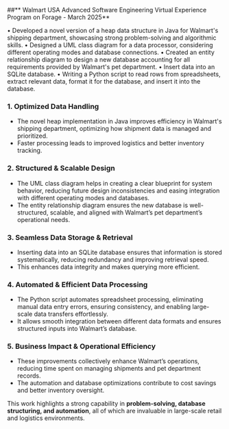 ##** Walmart USA Advanced Software Engineering Virtual Experience Program on Forage - March 2025**

  • Developed a novel version of a heap data structure in Java for Walmart's shipping department, showcasing strong problem-solving and algorithmic skills.
  • Designed a UML class diagram for a data processor, considering different operating modes and database connections.
  • Created an entity relationship diagram to design a new database accounting for all requirements provided by Walmart's pet department.
  • Insert data into an SQLite database.
  • Writing a Python script to read rows from spreadsheets, extract relevant data, format it for the database, and insert it into the database.

### **1. Optimized Data Handling**
- The novel heap implementation in Java improves efficiency in Walmart's shipping department, optimizing how shipment data is managed and prioritized.
- Faster processing leads to improved logistics and better inventory tracking.

### **2. Structured & Scalable Design**
- The UML class diagram helps in creating a clear blueprint for system behavior, reducing future design inconsistencies and easing integration with different operating modes and databases.
- The entity relationship diagram ensures the new database is well-structured, scalable, and aligned with Walmart’s pet department’s operational needs.

### **3. Seamless Data Storage & Retrieval**
- Inserting data into an SQLite database ensures that information is stored systematically, reducing redundancy and improving retrieval speed.
- This enhances data integrity and makes querying more efficient.

### **4. Automated & Efficient Data Processing**
- The Python script automates spreadsheet processing, eliminating manual data entry errors, ensuring consistency, and enabling large-scale data transfers effortlessly.
- It allows smooth integration between different data formats and ensures structured inputs into Walmart’s database.

### **5. Business Impact & Operational Efficiency**
- These improvements collectively enhance Walmart’s operations, reducing time spent on managing shipments and pet department records.
- The automation and database optimizations contribute to cost savings and better inventory oversight.

This work highlights a strong capability in **problem-solving, database structuring, and automation**, all of which are invaluable in large-scale retail and logistics environments.
